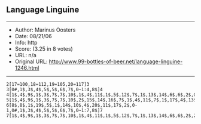 
## Language Linguine ##
---
- Author: Marinus Oosters
- Date: 08/21/06
- Info: http
- Score:  (3.25 in 8 votes)
- URL: n/a
- Original URL: http://www.99-bottles-of-beer.net/language-linguine-1246.html
---

```1[0=99,1=32,2=10,3=98,4=111,5=116,6=108,7=101,8=115,9=102,10=114,11=110,12=104,13=119,14=97,15=84,16=107]2
2[17=100,18=112,19=105,20=117]3
3[0#,1$,3$,4$,5$,5$,6$,7$,0~1:4,8$]4
4[1$,4$,9$,1$,3$,7$,7$,10$,1$,4$,11$,1$,5$,12$,7$,1$,13$,14$,6$,6$,2$,0#,1$,3$,4$,5$,5$,6$,7$,0~1:5,8$]5
5[1$,4$,9$,1$,3$,7$,7$,10$,2$,15$,14$,16$,7$,1$,4$,11$,7$,1$,17$,4$,13$,11$,1$,14$,11$,17$,1$,18$,14$]6
6[8$,8$,1$,19$,5$,1$,14$,10$,4$,20$,11$,17$,2$,0-1,0#,1$,3$,4$,5$,5$,6$,7$,0~1:7,8$]7
7[1$,4$,9$,1$,3$,7$,7$,10$,1$,4$,11$,1$,5$,12$,7$,1$,13$,14$,6$,6$,2$,2$,0~0:0]3```